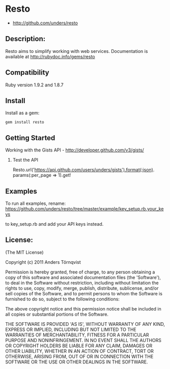 
# Resto

* http://github.com/unders/resto

## Description:

Resto aims to simplify working with web services.
Documentation is available at http://rubydoc.info/gems/resto

## Compatibility

Ruby version 1.9.2 and 1.8.7


## Install

Install as a gem:

    gem install resto

## Getting Started

Working with the Gists API - http://developer.github.com/v3/gists/

1. Test the API

    Resto.url('https://api.github.com/users/unders/gists').format(:json).
      params(:per_page => 1).get!

## Examples

To run all examples, rename:
		https://github.com/unders/resto/tree/master/example/key_setup.rb.your_keys

to key_setup.rb and add your API keys instead.



## License:

(The MIT License)

Copyright (c) 2011 Anders Törnqvist

Permission is hereby granted, free of charge, to any person obtaining
a copy of this software and associated documentation files (the
'Software'), to deal in the Software without restriction, including
without limitation the rights to use, copy, modify, merge, publish,
distribute, sublicense, and/or sell copies of the Software, and to
permit persons to whom the Software is furnished to do so, subject to
the following conditions:

The above copyright notice and this permission notice shall be
included in all copies or substantial portions of the Software.

THE SOFTWARE IS PROVIDED 'AS IS', WITHOUT WARRANTY OF ANY KIND,
EXPRESS OR IMPLIED, INCLUDING BUT NOT LIMITED TO THE WARRANTIES OF
MERCHANTABILITY, FITNESS FOR A PARTICULAR PURPOSE AND NONINFRINGEMENT.
IN NO EVENT SHALL THE AUTHORS OR COPYRIGHT HOLDERS BE LIABLE FOR ANY
CLAIM, DAMAGES OR OTHER LIABILITY, WHETHER IN AN ACTION OF CONTRACT,
TORT OR OTHERWISE, ARISING FROM, OUT OF OR IN CONNECTION WITH THE
SOFTWARE OR THE USE OR OTHER DEALINGS IN THE SOFTWARE.
